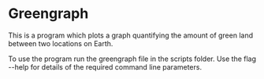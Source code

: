 # Greengraph
This is a program which plots a graph quantifying the amount of green land between two locations on Earth. 

To use the program run the greengraph file in the scripts folder. Use the flag --help for details of the required command line parameters.
